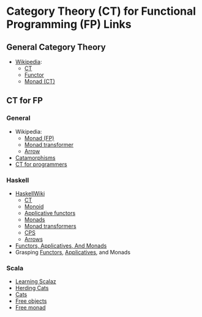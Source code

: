 
# Category Theory (CT) for Functional Programming (FP) Links

## General Category Theory

* [Wikipedia](https://en.wikipedia.org/wiki/):
    * [CT](https://en.wikipedia.org/wiki/Category_theory)
    * [Functor](https://en.wikipedia.org/wiki/Functor)
    * [Monad (CT)](https://en.wikipedia.org/wiki/Monad_(category_theory))

## CT for FP

### General

* Wikipedia:
    * [Monad (FP)](https://en.wikipedia.org/wiki/Monad_(functional_programming))
    * [Monad transformer](https://en.wikipedia.org/wiki/Monad_transformer)
    * [Arrow](https://en.wikipedia.org/wiki/Arrow_(computer_science))
* [Catamorphisms](http://chrislambda.github.io/blog/2014/01/30/catamorphisms-in-15-minutes/)
* [CT for programmers](http://bartoszmilewski.com/2014/10/28/category-theory-for-programmers-the-preface/)

### Haskell

* [HaskellWiki](https://en.wikibooks.org/wiki/Haskell)
    * [CT](https://en.wikibooks.org/wiki/Haskell/Category_theory)
    * [Monoid](https://en.wikibooks.org/wiki/Haskell/Monoids)
    * [Applicative functors](https://en.wikibooks.org/wiki/Haskell/Applicative_functors)
    * [Monads](https://en.wikibooks.org/wiki/Haskell/Understanding_monads)
    * [Monad transformers](https://en.wikibooks.org/wiki/Haskell/Monad_transformers)
    * [CPS](https://en.wikibooks.org/wiki/Haskell/Continuation_passing_style)
    * [Arrows](https://en.wikibooks.org/wiki/Haskell/Understanding_arrows)
* [Functors, Applicatives, And Monads](http://adit.io/posts/2013-04-17-functors,_applicatives,_and_monads_in_pictures.html)
* Grasping [Functors](https://medium.com/@xanderdeseyn/grasping-haskell-functors-applicatives-and-monads-part-1-93368e0a7a74), [Applicatives](https://medium.com/@xanderdeseyn/grasping-haskell-functors-applicatives-and-monads-part-2-65255e3e6a1d), and Monads

### Scala

* [Learning Scalaz](http://eed3si9n.com/learning-scalaz/)
* [Herding Cats](http://eed3si9n.com/herding-cats/)
* [Cats](http://typelevel.org/cats/)
* [Free objects](http://engineering.wingify.com/posts/Free-objects/)
* [Free monad](http://underscore.io/blog/posts/2015/04/23/deriving-the-free-monad.html)


